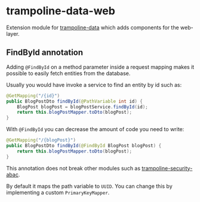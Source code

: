 # trampoline-data-web

Extension module for [trampoline-data](../trampoline-data) which adds components for the web-layer.

## FindById annotation

Adding `@FindById` on a method parameter inside a request mapping makes it possible to easily fetch entities from the database.

Usually you would have invoke a service to find an entity by id such as:

```java
@GetMapping("/{id}")
public BlogPostDto findById(@PathVariable int id) {
	BlogPost blogPost = blogPostService.findById(id);
    return this.blogPostMapper.toDto(blogPost);
}
``` 

With `@FindById` you can decrease the amount of code you need to write:

```java
@GetMapping("/{blogPost}")
public BlogPostDto findById(@FindById BlogPost blogPost) {
    return this.blogPostMapper.toDto(blogPost);
}
```

This annotation does not break other modules such as [trampoline-security-abac](../trampoline-security-abac).

By default it maps the path variable to `UUID`. You can change this by implementing a custom `PrimaryKeyMapper`.

